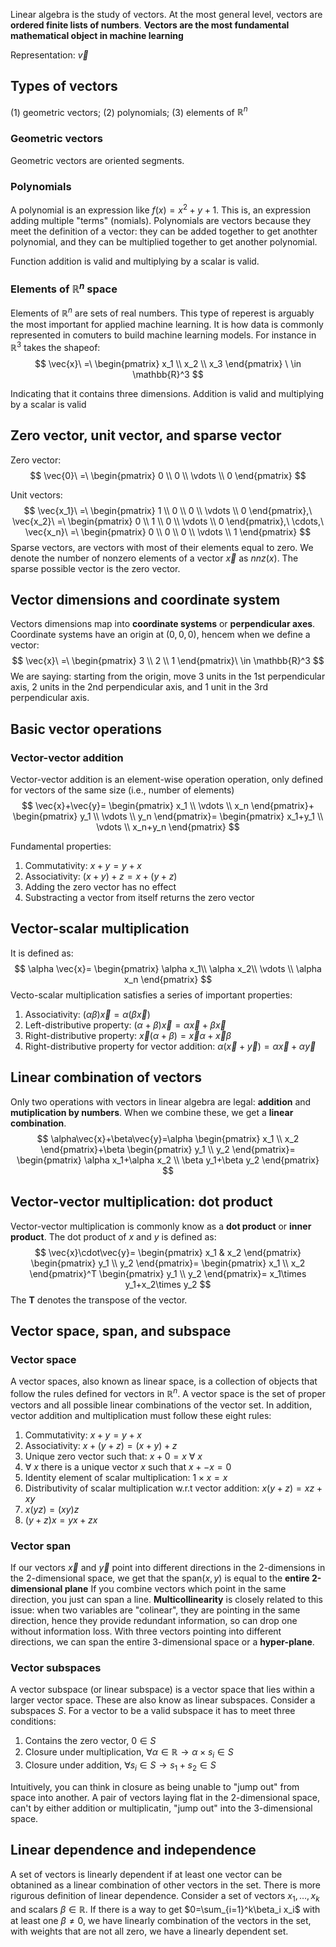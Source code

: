 Linear algebra is the study of vectors. At the most general level, vectors are **ordered finite lists of numbers**. 
**Vectors are the most fundamental mathematical object in machine learning**

Representation: $\vec{v}$

## Types of vectors
(1) geometric vectors; (2) polynomials; (3) elements of $\mathbb{R}^n$

### Geometric vectors
Geometric vectors are oriented segments. 
### Polynomials
A polynomial is an expression like $f(x)=x^2+y+1.$ This is, an expression adding multiple "terms" (nomials). Polynomials are vectors because they meet the definition of a vector: they can be added together to get anothter polynomial, and they can be multiplied together to get another polynomial.

Function addition is valid and multiplying by a scalar is valid.
### Elements of $\mathbb{R}^n$ space
Elements of $\mathbb{R}^n$ are sets of real numbers. This type of reperest is arguably the most important for applied machine learning. It is how data is commonly represented in comuters to build machine learning models. For instance in $\mathbb{R}^3$ takes the shapeof:
$$ \vec{x}\ =\ \begin{pmatrix}
x_1 \\
x_2 \\
x_3 
\end{pmatrix} \ \in \mathbb{R}^3
$$

Indicating that it contains three dimensions. 
Addition is valid and multiplying by a scalar is valid

## Zero vector, unit vector, and sparse vector

Zero vector:
$$
\vec{0}\ =\ \begin{pmatrix}
0 \\
0 \\
\vdots \\
0
\end{pmatrix}
$$

Unit vectors:$$
\vec{x_1}\ =\ \begin{pmatrix}
1 \\
0 \\
0 \\
\vdots \\
0
\end{pmatrix},\ 
\vec{x_2}\ =\ \begin{pmatrix}
0 \\
1 \\
0 \\
\vdots \\
0 
\end{pmatrix},\ 
\cdots,\ 
\vec{x_n}\ =\ \begin{pmatrix}
0 \\
0 \\
0 \\
\vdots \\
1
\end{pmatrix}
$$
Sparse vectors, are vectors with most of their elements equal to zero. We denote the number of nonzero elements of a vector $\vec{x}$ as $nnz(x)$. The sparse possible vector is the zero vector. 

## Vector dimensions and coordinate system

Vectors dimensions map into **coordinate systems** or **perpendicular axes**. Coordinate systems have an origin at $(0,0,0)$, hencem when we define a vector:
$$
\vec{x}\ =\ \begin{pmatrix}
3 \\
2 \\
1
\end{pmatrix}\ \in \mathbb{R}^3
$$
We are saying: starting from the origin, move 3 units in the 1st perpendicular axis, 2 units in the 2nd perpendicular axis, and 1 unit in the 3rd perpendicular axis. 

## Basic vector operations
### Vector-vector addition
Vector-vector addition is an element-wise operation operation, only defined for vectors of the same size (i.e., number of elements)
$$
\vec{x}+\vec{y}=
\begin{pmatrix}
x_1 \\
\vdots \\
x_n    
\end{pmatrix}+
\begin{pmatrix}
y_1 \\
\vdots \\
y_n    
\end{pmatrix}=
\begin{pmatrix}
x_1+y_1 \\
\vdots \\
x_n+y_n    
\end{pmatrix}
$$

Fundamental properties:
1. Commutativity: $x+y=y+x$
2. Associativity: $(x+y)+z=x+(y+z)$
3. Adding the zero vector has no effect
4. Substracting a vector from itself returns the zero vector

## Vector-scalar multiplication
It is defined as:
$$
\alpha \vec{x}=
\begin{pmatrix}
\alpha x_1\\
\alpha x_2\\
\vdots \\
\alpha x_n
\end{pmatrix}
$$
Vecto-scalar multiplication satisfies a series of important properties:
1. Associativity: $(\alpha \beta)\vec{x}=\alpha(\beta\vec{x})$
2. Left-distributive property: $(\alpha+\beta)\vec{x}=\alpha\vec{x}+\beta\vec{x}$
3. Right-distributive property: $\vec{x}(\alpha+\beta)=\vec{x}\alpha+\vec{x}\beta$
4. Right-distributive property for vector addition: $\alpha(\vec{x}+\vec{y})=\alpha\vec{x}+\alpha\vec{y}$

## Linear combination of vectors
Only two operations with vectors in linear algebra are legal: **addition** and **mutiplication by numbers**. When we combine these, we get a **linear combination**.
$$
\alpha\vec{x}+\beta\vec{y}=\alpha
\begin{pmatrix}
x_1 \\
x_2
\end{pmatrix}+\beta
\begin{pmatrix}
y_1 \\
y_2
\end{pmatrix}=
\begin{pmatrix}
\alpha x_1+\alpha x_2 \\
\beta y_1+\beta y_2
\end{pmatrix}
$$
## Vector-vector multiplication: dot product
Vector-vector multiplication is commonly know as a **dot product** or **inner product**. The dot product of $x$ and $y$ is defined as:
$$
\vec{x}\cdot\vec{y}= 
\begin{pmatrix}
x_1 & x_2
\end{pmatrix}
\begin{pmatrix}
y_1 \\
y_2
\end{pmatrix}=
\begin{pmatrix}
x_1 \\
x_2
\end{pmatrix}^T
\begin{pmatrix}
y_1 \\
y_2
\end{pmatrix}=
x_1\times y_1+x_2\times y_2
$$
The **T** denotes the transpose of the vector.

## Vector space, span, and subspace
### Vector space
A vector spaces, also known as linear space, is a collection of objects that follow the rules defined for vectors in $\mathbb{R}^n$. A vector space is the set of proper vectors and all possible linear combinations of the vector set. In addition, vector addition and multiplication must follow these eight rules:
1. Commutativity: $x+y=y+x$
2. Associativity: $x+(y+z)=(x+y)+z$
3. Unique zero vector such that: $x+0=x\ \forall \ x$
4. $\forall\ x$ there is a unique vector $x$ such that $x+ - x=0$
5. Identity element of scalar multiplication: $1\times x=x$
6. Distributivity of scalar multiplication w.r.t vector addition: $x(y+z)=xz+xy$
7. $x(yz)=(xy)z$
8. $(y+z)x=yx+zx$

### Vector span
If our vectors $\vec{x}$ and $\vec{y}$ point into different directions in the 2-dimensions in the 2-dimensional space, we get that the span$(x,y)$ is equal to the **entire 2-dimensional plane**
If you combine vectors which point in the same direction, you just can span a line. **Multicollinearity** is closely related to this issue: when two variables are "colinear", they are pointing in the same direction, hence they provide redundant information, so can drop one without information loss.
With three vectors pointing into different directions, we can span the entire 3-dimensional space or a **hyper-plane**.

### Vector subspaces
A vector subspace (or linear subspace) is a vector space that lies within a larger vector space. These are also know as linear subspaces. Consider a subspaces $S$. For a vector to be a valid subspace it has to meet three conditions:
1. Contains the zero vector, $0 \in S$
2. Closure under multiplication, $\forall\alpha\in\mathbb{R}\rightarrow\alpha\times s_i \in S$
3. Closure under addition, $\forall s_i \in S\rightarrow s_1+s_2 \in S$

Intuitively, you can think in closure as being unable to "jump out" from space into another. A pair of vectors laying flat in the 2-dimensional space, can't by either addition or multiplicatin, "jump out" into the 3-dimensional space.

## Linear dependence and independence
A set of vectors is linearly dependent if at least one vector can be obtanined as a linear combination of other vectors in the set. There is more rigurous definition of linear dependence. Consider a set of vectors $x_1, \ldots, x_k$ and scalars $\beta\in\mathbb{R}$. If there is a way to get $0=\sum_{i=1}^k\beta_i x_i$ with at least one $\beta\neq 0$, we have linearly combination of the vectors in the set, with weights that are not all zero, we have a linearly dependent set.